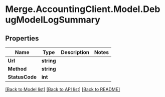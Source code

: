 # Merge.AccountingClient.Model.DebugModelLogSummary

## Properties

Name | Type | Description | Notes
------------ | ------------- | ------------- | -------------
**Url** | **string** |  | 
**Method** | **string** |  | 
**StatusCode** | **int** |  | 

[[Back to Model list]](../README.md#documentation-for-models) [[Back to API list]](../README.md#documentation-for-api-endpoints) [[Back to README]](../README.md)

